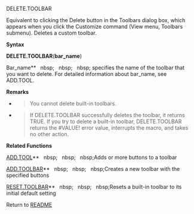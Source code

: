 DELETE.TOOLBAR

Equivalent to clicking the Delete button in the Toolbars dialog box,
which appears when you click the Customize command (View menu, Toolbars
submenu). Deletes a custom toolbar.

**Syntax**

**DELETE.TOOLBAR**(**bar\_name**)

Bar\_name**&nbsp;&nbsp;&nbsp;nbsp;&nbsp;&nbsp;&nbsp;nbsp;&nbsp;&nbsp;&nbsp;nbsp;&nbsp;specifies the name of the toolbar that
you want to delete. For detailed information about bar\_name, see
ADD.TOOL.

**Remarks**

  - > You cannot delete built-in toolbars.

  - > If DELETE.TOOLBAR successfully deletes the toolbar, it returns
    > TRUE. If you try to delete a built-in toolbar, DELETE.TOOLBAR
    > returns the \#VALUE\! error value, interrupts the macro, and takes
    > no other action.


**Related Functions**

[ADD.TOOL](ADD.TOOL.md)**&nbsp;&nbsp;&nbsp;nbsp;&nbsp;&nbsp;&nbsp;nbsp;&nbsp;&nbsp;&nbsp;nbsp;Adds or more buttons to a toolbar

[ADD.TOOLBAR](ADD.TOOLBAR.md)**&nbsp;&nbsp;&nbsp;nbsp;&nbsp;&nbsp;&nbsp;nbsp;&nbsp;&nbsp;&nbsp;nbsp;Creates a new toolbar with the specified
buttons

[RESET.TOOLBAR](RESET.TOOLBAR.md)**&nbsp;&nbsp;&nbsp;nbsp;&nbsp;&nbsp;&nbsp;nbsp;&nbsp;&nbsp;&nbsp;nbsp;Resets a built-in toolbar to its initial
default setting



Return to [README](README.md)

